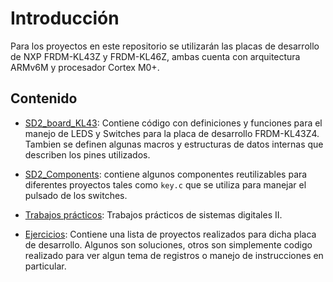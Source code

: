 # Introducción
Para los proyectos en este repositorio se utilizarán las placas de desarrollo de NXP FRDM-KL43Z y FRDM-KL46Z, ambas cuenta con arquitectura ARMv6M y procesador Cortex M0+.

## Contenido

- [SD2_board_KL43](/SD2_board_KL43/SD2_KL43Z_board.c): Contiene código con definiciones y funciones para el manejo de LEDS y Switches para la placa de desarrollo FRDM-KL43Z4. Tambien se definen algunas macros y estructuras de datos internas que describen los pines utilizados.

- [SD2_Components](/SD2_Components/key.c): contiene algunos componentes reutilizables para diferentes proyectos tales como `key.c` que se utiliza para manejar el pulsado de los switches.

- [Trabajos prácticos](/TrabajosPracticos/README.md): Trabajos prácticos de sistemas digitales II. 

- [Ejercicios](/Ejercicios/README.md): Contiene una lista de proyectos realizados para dicha placa de desarrollo. Algunos son soluciones, otros son simplemente codigo realizado para ver algun tema de registros o manejo de instrucciones en particular. 

